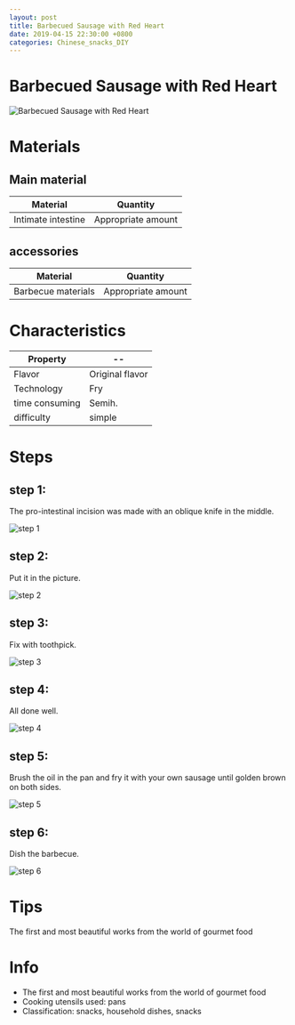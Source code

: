 ```yaml
---
layout: post
title: Barbecued Sausage with Red Heart
date: 2019-04-15 22:30:00 +0800
categories: Chinese_snacks_DIY
---
```


# Barbecued Sausage with Red Heart

![Barbecued Sausage with Red Heart]({{site.baseurl}}/img/407825/407825.jpg)

# Materials


## Main material

Material|Quantity
--|--
Intimate intestine|Appropriate amount

## accessories

Material|Quantity
--|--
Barbecue materials|Appropriate amount

# Characteristics

Property|--
--|--
Flavor|Original flavor
Technology|Fry
time consuming|Semih.
difficulty|simple

# Steps

## step 1:

The pro-intestinal incision was made with an oblique knife in the middle.

![step 1]({{site.baseurl}}/img/407825/1.jpg)

## step 2:

Put it in the picture.

![step 2]({{site.baseurl}}/img/407825/2.jpg)

## step 3:

Fix with toothpick.

![step 3]({{site.baseurl}}/img/407825/3.jpg)

## step 4:

All done well.

![step 4]({{site.baseurl}}/img/407825/4.jpg)

## step 5:

Brush the oil in the pan and fry it with your own sausage until golden brown on both sides.

![step 5]({{site.baseurl}}/img/407825/5.jpg)

## step 6:

Dish the barbecue.

![step 6]({{site.baseurl}}/img/407825/6.jpg)

# Tips

The first and most beautiful works from the world of gourmet food

# Info

- The first and most beautiful works from the world of gourmet food
- Cooking utensils used: pans
- Classification: snacks, household dishes, snacks